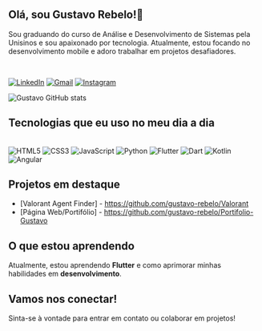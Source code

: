 ## Olá, sou Gustavo Rebelo!👋

Sou graduando do curso de Análise e Desenvolvimento de Sistemas pela Unisinos e sou apaixonado por tecnologia. Atualmente, estou focando no desenvolvimento mobile e adoro trabalhar em projetos desafiadores.

<br/>

[![LinkedIn](https://img.shields.io/badge/LinkedIn-0077B5?style=for-the-badge&logo=linkedin&logoColor=white)](https://www.linkedin.com/in/gustavo-mendes-rebelo-479108179/)
[![Gmail](https://img.shields.io/badge/Gmail-D14836?style=for-the-badge&logo=gmail&logoColor=white)](mailto:seu_email@gmail.com)
[![Instagram](https://img.shields.io/badge/Instagram-E4405F?style=for-the-badge&logo=instagram&logoColor=white)](https://www.instagram.com/gustavorebelo_?igsh=b29rM2lrZjhjMGtm&utm_source=qr)

![Gustavo GitHub stats](https://github-readme-stats.vercel.app/api?username=gustavo-rebelo&show_icons=true&theme=dracula)

## Tecnologias que eu uso no meu dia a dia

<div style="display: inline-block"><br/>
    <img src="https://img.shields.io/badge/HTML5-E34F26?style=for-the-badge&logo=html5&logoColor=white" alt="HTML5" allign="center"/>
    <img src="https://img.shields.io/badge/CSS3-1572B6?style=for-the-badge&logo=css3&logoColor=white" alt="CSS3" allign="center"/>
    <img src="https://img.shields.io/badge/JavaScript-F7DF1E?style=for-the-badge&logo=javascript&logoColor=black" alt="JavaScript" allign="center"/>
    <img src="https://img.shields.io/badge/Python-3776AB?style=for-the-badge&logo=python&logoColor=white" alt="Python" allign="center"/>
    <img src="https://img.shields.io/badge/Flutter-02569B?style=for-the-badge&logo=flutter&logoColor=white" alt="Flutter" allign="center"/>
    <img src="https://img.shields.io/badge/Dart-00BFFF?style=for-the-badge&logo=dart&logoColor=white" alt="Dart" allign="center"/>
    <img src="https://img.shields.io/badge/Kotlin-0095D5?style=for-the-badge&logo=kotlin&logoColor=white" alt="Kotlin" allign="center"/>
    <img src="https://img.shields.io/badge/Angular-DD0031?style=for-the-badge&logo=angular&logoColor=white" alt="Angular" allign="center"/>
</div>

## Projetos em destaque
- [Valorant Agent Finder] - https://github.com/gustavo-rebelo/Valorant
- [Página Web/Portifólio] - https://github.com/gustavo-rebelo/Portifolio-Gustavo

## O que estou aprendendo
Atualmente, estou aprendendo **Flutter** e como aprimorar minhas habilidades em **desenvolvimento**.

## Vamos nos conectar!
Sinta-se à vontade para entrar em contato ou colaborar em projetos!
